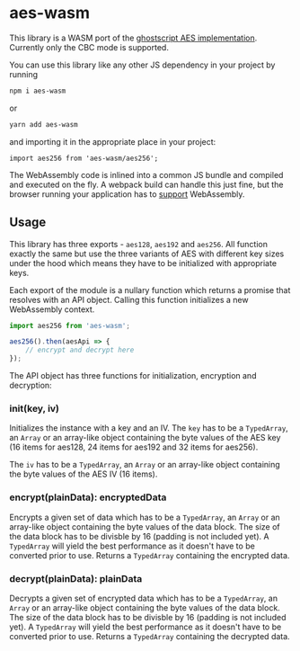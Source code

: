 # aes-wasm

This library is a WASM port of the [ghostscript AES implementation](https://www.ghostscript.com/doc/base/aes.c).
Currently only the CBC mode is supported.

You can use this library like any other JS dependency in your project by running
```sh
npm i aes-wasm
```
or
```sh
yarn add aes-wasm
```

and importing it in the appropriate place in your project:
```
import aes256 from 'aes-wasm/aes256';
```

The WebAssembly code is inlined into a common JS bundle and compiled and executed on the fly.
A webpack build can handle this just fine, but the browser running your application has to [support](https://caniuse.com/#feat=wasm)
WebAssembly.

## Usage

This library has three exports - `aes128`, `aes192` and `aes256`.
All function exactly the same but use the three variants of AES with different key sizes under the hood which means
they have to be initialized with appropriate keys.

Each export of the module is a nullary function which returns a promise that resolves with an API object.
Calling this function initializes a new WebAssembly context.

```js
import aes256 from 'aes-wasm';

aes256().then(aesApi => {
    // encrypt and decrypt here
});
```

The API object has three functions for initialization, encryption and decryption:

### init(key, iv)

Initializes the instance with a key and an IV. The `key` has to be a `TypedArray`, an `Array` or an array-like object
containing the byte values of the AES key (16 items for aes128, 24 items for aes192 and 32 items for aes256).

The `iv` has to be a `TypedArray`, an `Array` or an array-like object containing the byte values of the AES IV (16 items).

### encrypt(plainData): encryptedData

Encrypts a given set of data which has to be a `TypedArray`, an `Array` or an array-like object containing the byte values
of the data block. The size of the data block has to be divisble by 16 (padding is not included yet).
A `TypedArray` will yield the best performance as it doesn't have to be converted prior to use.
Returns a `TypedArray` containing the encrypted data.

### decrypt(plainData): plainData

Decrypts a given set of encrypted data which has to be a `TypedArray`, an `Array` or an array-like object containing the byte values
of the data block. The size of the data block has to be divisble by 16 (padding is not included yet).
A `TypedArray` will yield the best performance as it doesn't have to be converted prior to use.
Returns a `TypedArray` containing the decrypted data.